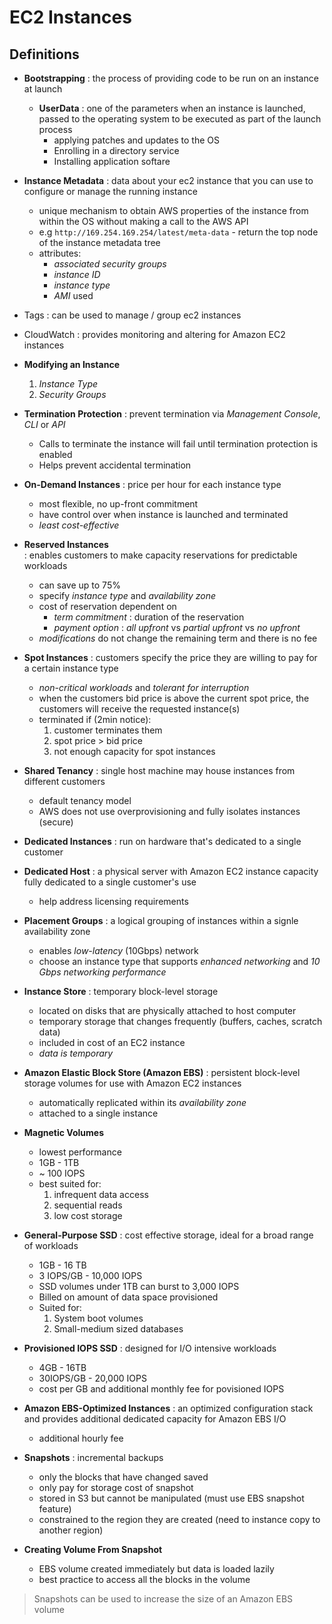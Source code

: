 # EC2 Instances

## Definitions

- __Bootstrapping__
  : the process of providing code to be run on an instance at launch
  - __UserData__
    : one of the parameters when an instance is launched, passed to the operating system to be executed as part of the launch process
    - applying patches and updates to the OS
    - Enrolling in a directory service
    - Installing application softare

- __Instance Metadata__
  : data about your ec2 instance that you can use to configure or manage the running instance
  - unique mechanism to obtain AWS properties of the instance from within the OS without making a call to the AWS API
  - e.g `http://169.254.169.254/latest/meta-data` - return the top node of the instance metadata tree
  - attributes:
    - _associated security groups_
    - _instance ID_
    - _instance type_
    - _AMI_ used

- Tags
  : can be used to manage / group ec2 instances 

- CloudWatch
  : provides monitoring and altering for Amazon EC2 instances

- __Modifying an Instance__
  1. _Instance Type_
  2. _Security Groups_
  
- __Termination Protection__
  : prevent termination via _Management Console_, _CLI_ or _API_
  - Calls to terminate the instance will fail until termination protection is enabled
  - Helps prevent accidental termination


- __On-Demand Instances__
  : price per hour for each instance type
  - most flexible, no up-front commitment
  - have control over when instance is launched and terminated
  - _least cost-effective_

- __Reserved Instances__  
  : enables customers to make capacity reservations for predictable workloads
  - can save up to 75%
  - specify _instance type_ and _availability zone_ 
  - cost of reservation dependent on
    - _term commitment_
      : duration of the reservation
    - _payment option_
      : _all upfront_ vs _partial upfront_ vs _no upfront_
  - _modifications_ do not change the remaining term and there is no fee

- __Spot Instances__
  : customers specify the price they are willing to pay for a certain instance type
  - _non-critical workloads_ and _tolerant for interruption_
  - when the customers bid price is above the current spot price, the customers will receive the requested instance(s)
  - terminated if (2min notice):
    1. customer terminates them
    2. spot price > bid price
    3. not enough capacity for spot instances
    
- __Shared Tenancy__
  : single host machine may house instances from different customers
  - default tenancy model
  - AWS does not use overprovisioning and fully isolates instances (secure)

- __Dedicated Instances__
  : run on hardware that's dedicated to a single customer

- __Dedicated Host__
  : a physical server with Amazon EC2 instance capacity fully dedicated to a single customer's use
  - help address licensing requirements

- __Placement Groups__
  : a logical grouping of instances within a signle availability zone
  - enables _low-latency_ (10Gbps) network
  - choose an instance type that supports _enhanced networking_ and _10 Gbps networking performance_

- __Instance Store__
  : temporary block-level storage
  - located on disks that are physically attached to host computer
  - temporary storage that changes frequently (buffers, caches, scratch data)
  - included in cost of an EC2 instance
  - _data is temporary_
 
- __Amazon Elastic Block Store (Amazon EBS)__
  : persistent block-level storage volumes for use with Amazon EC2 instances
  - automatically replicated within its _availability zone_
  - attached to a single instance

- __Magnetic Volumes__
  - lowest performance
  - 1GB - 1TB
  - ~ 100 IOPS
  - best suited for:
    1. infrequent data access
    2. sequential reads
    3. low cost storage

- __General-Purpose SSD__
  : cost effective storage, ideal for a broad range of workloads
  - 1GB - 16 TB
  - 3 IOPS/GB - 10,000 IOPS
  - SSD volumes under 1TB can burst to 3,000 IOPS
  - Billed on amount of data space provisioned
  - Suited for:
    1. System boot volumes
    2. Small-medium sized databases

- __Provisioned IOPS SSD__
  : designed for I/O intensive workloads
  - 4GB - 16TB
  - 30IOPS/GB - 20,000 IOPS
  - cost per GB and additional monthly fee for povisioned IOPS
  
- __Amazon EBS-Optimized Instances__
  : an optimized configuration stack and provides additional dedicated capacity for Amazon EBS I/O
  - additional hourly fee

- __Snapshots__
  : incremental backups
  - only the blocks that have changed saved
  - only pay for storage cost of snapshot
  - stored in S3 but cannot be manipulated (must use EBS snapshot feature)
  - constrained to the region they are created (need to instance copy to another region)

- __Creating Volume From Snapshot__
  - EBS volume created immediately but data is loaded lazily
  - best practice to access all the blocks in the volume

> Snapshots can be used to increase the size of an Amazon EBS volume




